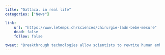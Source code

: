 ```yaml
---
title: "Gattaca, in real life"
categories: ["News"]

link:
    url: "https://www.letemps.ch/sciences/chirurgie-ladn-bebe-mesure"
    dead: false
    follow: false

tweet: "Breakthrough technologies allow scientists to rewrite human embryo DNA but at what ethical costs?"
---
```

